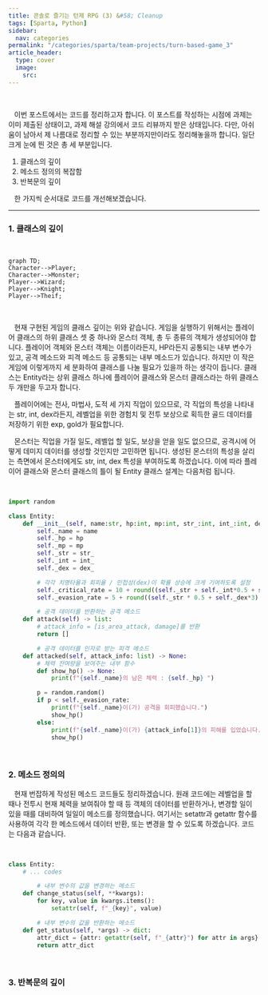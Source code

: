 ```yaml
---
title: 콘솔로 즐기는 턴제 RPG (3) &#58; Cleanup
tags: [Sparta, Python]
sidebar:
  nav: categories
permalink: "/categories/sparta/team-projects/turn-based-game_3"
article_header:
  type: cover
  image:
    src:
---
```


<!-- more -->

<br/>

&nbsp;&nbsp; 이번 포스트에서는 코드를 정리하고자 합니다. 이 포스트를 작성하는 시점에 과제는 이미 제출된 상태이고, 과제 해설 강의에서 코드 리뷰까지 받은 상태입니다. 다만, 아쉬움이 남아서 제 나름대로 정리할 수 있는 부분까지만이라도 정리해놓을까 합니다. 일단 크게 눈에 띈 것은 총 세 부분입니다.

1. 클래스의 깊이
2. 메소드 정의의 복잡함
3. 반복문의 깊이

&nbsp;&nbsp; 한 가지씩 순서대로 코드를 개선해보겠습니다.

---

### 1. 클래스의 깊이

<br/>

```mermaid
graph TD;
Character-->Player;
Character-->Monster;
Player-->Wizard;
Player-->Knight;
Player-->Theif;

```

<br/>

&nbsp;&nbsp; 현재 구현된 게임의 클래스 깊이는 위와 같습니다. 게임을 실행하기 위해서는 플레이어 클래스의 하위 클래스 셋 중 하나와 몬스터 객체, 총 두 종류의 객체가 생성되어야 합니다. 플레이어 객체와 몬스터 객체는 이름이라든지, HP라든지 공통되는 내부 변수가 있고, 공격 메소드와 피격 메소드 등 공통되는 내부 메소드가 있습니다. 하지만 이 작은 게임에 이렇게까지 세 분화하여 클래스를 나눌 필요가 있을까 하는 생각이 듭니다. 클래스는 Entity라는 상위 클래스 하나에 플레이어 클래스와 몬스터 클래스라는 하위 클래스 두 개만을 두고자 합니다.

&nbsp;&nbsp; 플레이어에는 전사, 마법사, 도적 세 가지 직업이 있으므로, 각 직업의 특성을 나타내는 str, int, dex라든지, 레벨업을 위한 경험치 및 전투 보상으로 획득한 골드 데이터를 저장하기 위한 exp, gold가 필요합니다.

&nbsp;&nbsp; 몬스터는 직업을 가질 일도, 레벨업 할 일도, 보상을 얻을 일도 없으므로, 공격시에 어떻게 데미지 데이터를 생성할 것인지만 고민하면 됩니다. 생성된 몬스터의 특성을 살리는 측면에서 몬스터에게도 str, int, dex 특성을 부여하도록 하겠습니다. 이에 따라 플레이어 클래스와 몬스터 클래스의 틀이 될 Entity 클래스 설계는 다음처럼 됩니다.

<br/>

```python
import random

class Entity:
    def __init__(self, name:str, hp:int, mp:int, str_:int, int_:int, dex_:int) -> None:
        self._name = name
        self._hp = hp
        self._mp = mp
        self._str = str_
        self._int = int_
        self._dex = dex_

        # 각각 치명타율과 회피율 / 민첩성(dex)이 확률 상승에 크게 기여하도록 설정
        self._critical_rate = 10 + round((self._str + self._int*0.5 + self._dex*3)/5)
        self._evasion_rate = 5 + round((self._str * 0.5 + self._dex*3) / 5)

        # 공격 데이터를 반환하는 공격 메소드
    def attack(self) -> list:
        # attack_info = [is_area_attack, damage]를 반환
        return []

        # 공격 데이터를 인자로 받는 피격 메소드
    def attacked(self, attack_info: list) -> None:
        # 체력 잔여량을 보여주는 내부 함수
        def show_hp() -> None:
            print(f"{self._name}의 남은 체력 : {self._hp} ")

        p = random.random()
        if p < self._evasion_rate:
            print(f"{self._name}이(가) 공격을 회피했습니다.")
            show_hp()
        else:
            print(f"{self._name}이(가) {attack_info[1]}의 피해를 입었습니다.")
            show_hp()
```

<br/>

### 2. 메소드 정의의

&nbsp;&nbsp; 현재 번잡하게 작성된 메소드 코드들도 정리하겠습니다. 원래 코드에는 레벨업을 할 때나 전투시 현재 체력을 보여줘야 할 때 등 객체의 데이터를 반환하거나, 변경할 일이 있을 때를 대비하여 일일이 메소드를 정의했습니다. 여기서는 setattr과 getattr 함수를 사용하여 각각 한 메소드에서 데이터 반환, 또는 변경을 할 수 있도록 하겠습니다. 코드는 다음과 같습니다.

<br/>

```python
class Entity:
    # ... codes

        # 내부 변수의 값을 변경하는 메소드
    def change_status(self, **kwargs):
        for key, value in kwargs.items():
            setattr(self, f"_{key}", value)

        # 내부 변수의 값을 반환하는 메소드
    def get_status(self, *args) -> dict:
        attr_dict = {attr: getattr(self, f"_{attr}") for attr in args}
        return attr_dict
```

<br/>

### 3. 반복문의 깊이

&nbsp;&nbsp;
&nbsp;&nbsp;
&nbsp;&nbsp;
&nbsp;&nbsp;
&nbsp;&nbsp;
&nbsp;&nbsp;
&nbsp;&nbsp;
&nbsp;&nbsp;
&nbsp;&nbsp;
&nbsp;&nbsp;
&nbsp;&nbsp;
&nbsp;&nbsp;
&nbsp;&nbsp;
&nbsp;&nbsp;
&nbsp;&nbsp;
&nbsp;&nbsp;
&nbsp;&nbsp;
&nbsp;&nbsp;
&nbsp;&nbsp;
&nbsp;&nbsp;
